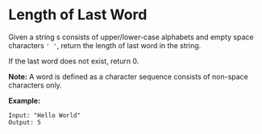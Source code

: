 # Length of Last Word

Given a string s consists of upper/lower-case alphabets and empty space characters `' '`, return the length of last word in the string.

If the last word does not exist, return 0.

__Note:__ A word is defined as a character sequence consists of non-space characters only.

__Example:__

```pseudo
Input: "Hello World"
Output: 5
```